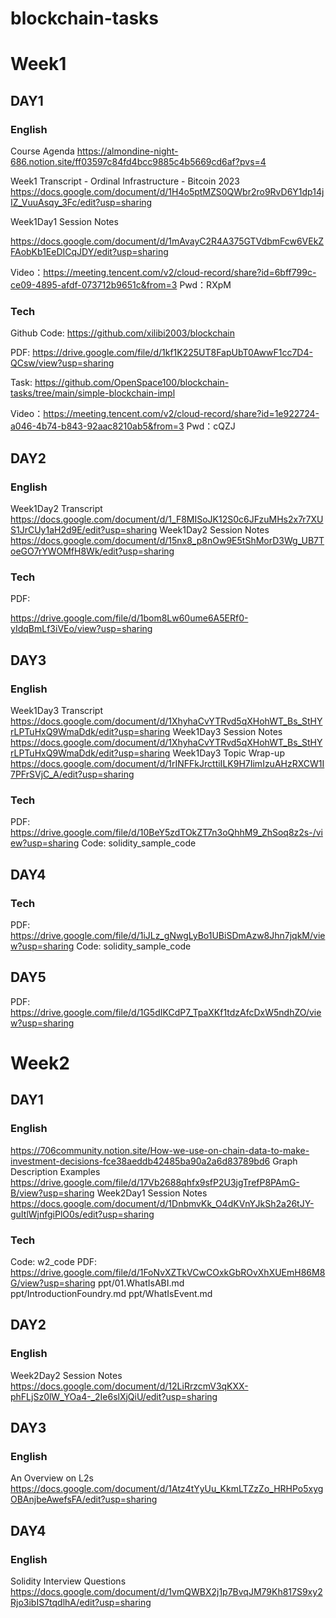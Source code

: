 # blockchain-tasks

# Week1

## DAY1

### English
Course Agenda
https://almondine-night-686.notion.site/ff03597c84fd4bcc9885c4b5669cd6af?pvs=4


Week1 Transcript - Ordinal Infrastructure - Bitcoin 2023
https://docs.google.com/document/d/1H4o5ptMZS0QWbr2ro9RvD6Y1dp14jIZ_VuuAsqy_3Fc/edit?usp=sharing


Week1Day1 Session Notes

https://docs.google.com/document/d/1mAvayC2R4A375GTVdbmFcw6VEkZFAobKb1EeDICqJDY/edit?usp=sharing

Video：https://meeting.tencent.com/v2/cloud-record/share?id=6bff799c-ce09-4895-afdf-073712b9651c&from=3
Pwd：RXpM

### Tech

Github Code: https://github.com/xilibi2003/blockchain

PDF: https://drive.google.com/file/d/1kf1K225UT8FapUbT0AwwF1cc7D4-QCsw/view?usp=sharing

Task: https://github.com/OpenSpace100/blockchain-tasks/tree/main/simple-blockchain-impl

Video：https://meeting.tencent.com/v2/cloud-record/share?id=1e922724-a046-4b74-b843-92aac8210ab5&from=3
Pwd：cQZJ



## DAY2
### English
Week1Day2 Transcript
https://docs.google.com/document/d/1_F8MISoJK12S0c6JFzuMHs2x7r7XUS1JrCUy1aH2d9E/edit?usp=sharing
Week1Day2 Session Notes
https://docs.google.com/document/d/15nx8_p8nOw9E5tShMorD3Wg_UB7ToeGO7rYWOMfH8Wk/edit?usp=sharing


### Tech
PDF:

https://drive.google.com/file/d/1bom8Lw60ume6A5ERf0-yIdqBmLf3iVEo/view?usp=sharing

## DAY3
### English
Week1Day3 Transcript
https://docs.google.com/document/d/1XhyhaCvYTRvd5qXHohWT_Bs_StHYrLPTuHxQ9WmaDdk/edit?usp=sharing
Week1Day3 Session Notes
https://docs.google.com/document/d/1XhyhaCvYTRvd5qXHohWT_Bs_StHYrLPTuHxQ9WmaDdk/edit?usp=sharing
Week1Day3 Topic Wrap-up
https://docs.google.com/document/d/1rINFFkJrcttiILK9H7IimIzuAHzRXCW1I7PFrSVjC_A/edit?usp=sharing


### Tech

PDF: https://drive.google.com/file/d/10BeY5zdTOkZT7n3oQhhM9_ZhSoq8z2s-/view?usp=sharing
Code: solidity_sample_code

## DAY4 
### Tech
PDF: https://drive.google.com/file/d/1iJLz_gNwgLyBo1UBiSDmAzw8Jhn7jqkM/view?usp=sharing
Code: solidity_sample_code

## DAY5

PDF: https://drive.google.com/file/d/1G5dIKCdP7_TpaXKf1tdzAfcDxW5ndhZO/view?usp=sharing

# Week2

## DAY1

### English
https://706community.notion.site/How-we-use-on-chain-data-to-make-investment-decisions-fce38aeddb42485ba90a2a6d83789bd6
Graph Description Examples
https://drive.google.com/file/d/17Vb2688qhfx9sfP2U3jgTrefP8PAmG-B/view?usp=sharing
Week2Day1 Session Notes
https://docs.google.com/document/d/1DnbmvKk_O4dKVnYJkSh2a26tJY-guItlWjnfgiPlO0s/edit?usp=sharing


### Tech

Code: w2_code
PDF: https://drive.google.com/file/d/1FoNvXZTkVCwCOxkGbROvXhXUEmH86M8G/view?usp=sharing
ppt/01.WhatIsABI.md    
ppt/IntroductionFoundry.md 
ppt/WhatIsEvent.md


## DAY2
### English
Week2Day2 Session Notes
https://docs.google.com/document/d/12LiRrzcmV3qKXX-phFLjSz0lW_YOa4-_2Ie6slXjQiU/edit?usp=sharing

## DAY3
### English
An Overview on L2s
https://docs.google.com/document/d/1Atz4tYyUu_KkmLTZzZo_HRHPo5xygOBAnjbeAwefsFA/edit?usp=sharing
## DAY4
### English
Solidity Interview Questions https://docs.google.com/document/d/1vmQWBX2j1p7BvqJM79Kh817S9xy2Rjo3ibIS7tqdlhA/edit?usp=sharing

